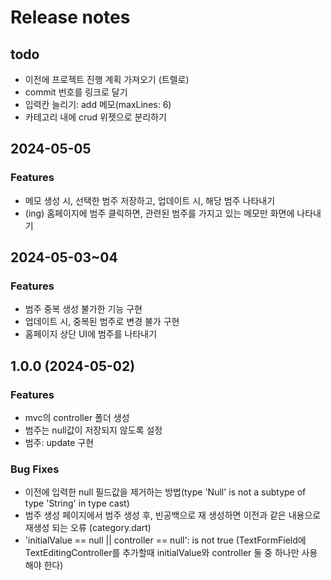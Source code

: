 # Release notes

## todo
- 이전에 프로젝트 진행 계획 가져오기 (트렐로)
- commit 번호를 링크로 달기
- 입력칸 늘리기: add 메모(maxLines: 6)
- 카테고리 내에 crud 위젯으로 분리하기


## 2024-05-05
### Features 
- 메모 생성 시, 선택한 범주 저장하고, 업데이트 시, 해당 범주 나타내기
- (ing) 홈페이지에 범주 클릭하면, 관련된 범주를 가지고 있는 메모만 화면에 나타내기


## 2024-05-03~04

### Features
- 범주 중복 생성 불가한 기능 구현
- 업데이트 시, 중복된 범주로 변경 불가 구현
- 홈페이지 상단 UI에 범주를 나타내기


## 1.0.0 (2024-05-02)

### Features
- mvc의 controller 폴더 생성
- 범주는 null값이 저장되지 않도록 설정
- 범주: update 구현

### Bug Fixes
- 이전에 입력한 null 필드값을 제거하는 방법(type 'Null' is not a subtype of type 'String' in type cast)
- 범주 생성 페이지에서 범주 생성 후, 빈공백으로 재 생성하면 이전과 같은 내용으로 재생성 되는 오류 (category.dart)
- 'initialValue == null || controller == null': is not true (TextFormField에 TextEditingController를 추가할때 initialValue와 controller 둘 중 하나만 사용해야 한다)
